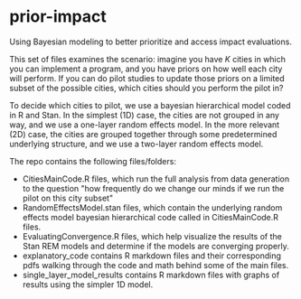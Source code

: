 # prior-impact
Using Bayesian modeling to better prioritize and access impact evaluations.

This set of files examines the scenario: imagine you have $K$ cities in which you can implement a program, and you have
priors on how well each city will perform. If you can do pilot studies to update those priors on a limited subset of the 
possible cities, which cities should you perform the pilot in?

To decide which cities to pilot, we use a bayesian hierarchical model coded in R and Stan. In the simplest (1D) case, the
cities are not grouped in any way, and we use a one-layer random effects model. In the more relevant (2D) case, the 
cities are grouped together through some predetermined underlying structure, and we use a two-layer random effects model.

The repo contains the following files/folders:
* CitiesMainCode.R files, which run the full analysis from data generation to the question "how frequently do we change our minds if
we run the pilot on this city subset"
* RandomEffectsModel.stan files, which contain the underlying random effects model bayesian hierarchical code called 
in CitiesMainCode.R files.
* EvaluatingConvergence.R files, which help visualize the results of the Stan REM models and determine if the models are converging 
properly.
* explanatory_code contains R markdown files and their corresponding pdfs walking through the code and math behind some of the main files.
* single_layer_model_results contains R markdown files with graphs of results using the simpler 1D model.
